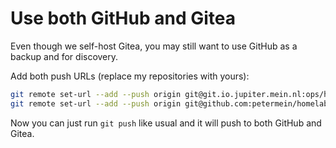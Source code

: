 # Use both GitHub and Gitea

Even though we self-host Gitea, you may still want to use GitHub as a backup and for discovery.

Add both push URLs (replace my repositories with yours):

```sh
git remote set-url --add --push origin git@git.io.jupiter.mein.nl:ops/homelab
git remote set-url --add --push origin git@github.com:petermein/homelab
```

Now you can just run `git push` like usual and it will push to both GitHub and Gitea.
